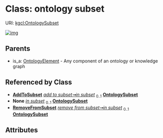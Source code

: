 
# Class: ontology subset




URI: [kgcl:OntologySubset](http://w3id.org/kgcl/OntologySubset)


[![img](https://yuml.me/diagram/nofunky;dir:TB/class/[RemoveFromSubset],[AddToSubset]++-%20in%20subset%200..1>[OntologySubset],[SubsetMembershipChange]++-%20in%20subset%200..1>[OntologySubset],[RemoveFromSubset]++-%20in%20subset%200..1>[OntologySubset],[OntologyElement]^-[OntologySubset],[SubsetMembershipChange],[OntologyElement],[AddToSubset])](https://yuml.me/diagram/nofunky;dir:TB/class/[RemoveFromSubset],[AddToSubset]++-%20in%20subset%200..1>[OntologySubset],[SubsetMembershipChange]++-%20in%20subset%200..1>[OntologySubset],[RemoveFromSubset]++-%20in%20subset%200..1>[OntologySubset],[OntologyElement]^-[OntologySubset],[SubsetMembershipChange],[OntologyElement],[AddToSubset])

## Parents

 *  is_a: [OntologyElement](OntologyElement.md) - Any component of an ontology or knowledge graph

## Referenced by Class

 *  **[AddToSubset](AddToSubset.md)** *[add to subset➞in subset](add_to_subset_in_subset.md)*  <sub>0..1</sub>  **[OntologySubset](OntologySubset.md)**
 *  **None** *[in subset](in_subset.md)*  <sub>0..1</sub>  **[OntologySubset](OntologySubset.md)**
 *  **[RemoveFromSubset](RemoveFromSubset.md)** *[remove from subset➞in subset](remove_from_subset_in_subset.md)*  <sub>0..1</sub>  **[OntologySubset](OntologySubset.md)**

## Attributes

